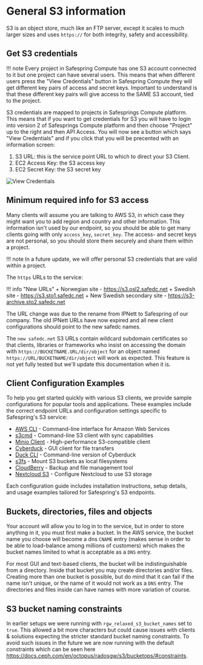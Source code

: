 # General S3 information

S3 is an object store, much like an FTP server, except it scales to
much larger sizes and uses `https://` for both integrity, safety and
accessibility.

## Get S3 credentials

!!! note
    Every project in Safespring Compute has one S3 account connected to it but one project can have several users. This means
    that when different users press the "View Credentials" button in Safespring Compute they will get different key pairs of access and secret
    keys. Important to understand is that these different key pairs will give access to the SAME S3 account, tied to the project.

S3 credentials are mapped to projects in Safesprings Compute platform.
This means that if you want to get credentials for S3 you will have to login into
version 2 of Safesprings Compute platform and then choose "Project" up to the right and then API Access.
You will now see a button which says "View Credentials" and if you click that you will be precented with an
information screen:

1. S3 URL: this is the service point URL to which to direct your S3 Client.
2. EC2 Access Key: the S3 access key
3. EC2 Secret Key: the S3 secret key

![View Credentials](/images/view-credentials.png)



## Minimum required info for S3 access

Many clients will assume you are talking to AWS S3, in which case they might
want you to add region and country and other information. This information isn't
used by our endpoint, so you should be able to get many clients going with only
`access_key`, `secret_key`.  The access- and secret keys are not personal, so
you should store them securely and share them within a project.

!!! note
    In a future update, we will offer personal S3 credentials that are
    valid within a project.

The `https` URLs to the service:

!!! info "New URLs"
    + Norwegian site  - https://s3.osl2.safedc.net
    + Swedish site - https://s3.sto1.safedc.net
    + New Swedish secondary site - https://s3-archive.sto2.safedc.net

The URL change was due to the rename from IPNett to Safespring of our
company.  The old IPNett URLs have now expired and all new client
configurations should point to the new safedc names.

The `new safedc.net` S3 URLs contain wildcard subdomain certificates so that
clients, libraries or frameworks who insist on accessing the domain with `https://BUCKETNAME.URL/dir/object`
for an object named `https://URL/BUCKETNAME/dir/object` will work as expected.
This feature is not yet fully tested but we'll update this documentation when
it is.

## Client Configuration Examples

To help you get started quickly with various S3 clients, we provide sample configurations for popular tools and applications. These examples include the correct endpoint URLs and configuration settings specific to Safespring's S3 service:

- [AWS CLI](../howto/configs/aws-cli.md) - Command-line interface for Amazon Web Services
- [s3cmd](../howto/configs/s3cmd.md) - Command-line S3 client with sync capabilities
- [Minio Client](../howto/configs/minio-client.md) - High-performance S3-compatible client
- [Cyberduck](../howto/configs/cyberduck.md) - GUI client for file transfers
- [Duck CLI](../howto/configs/duck-cli.md) - Command-line version of Cyberduck
- [s3fs](../howto/configs/s3fs.md) - Mount S3 buckets as local filesystems
- [CloudBerry](../howto/configs/cloudberry.md) - Backup and file management tool
- [Nextcloud S3](../howto/configs/nextcloud-s3.md) - Configure Nextcloud to use S3 storage

Each configuration guide includes installation instructions, setup details, and usage examples tailored for Safespring's S3 endpoints.

## Buckets, directories, files and objects

Your account will allow you to log in to the service, but in order to
store anything in it, you must first make a bucket.  In the AWS
service, the bucket name you choose will become a dns `CNAME` entry
(makes sense in order to be able to load-balance among millions of
customers) which makes the bucket names limited to what is acceptable
as a `DNS` entry.

For most GUI and text-based clients, the bucket will be
indistinguishable from a directory. Inside that bucket you may create
directories and/or files. Creating more than one bucket is possible,
but do mind that it can fail if the name isn't unique, or the name of
it would not work as a `DNS` entry. The directories and files inside can
have names with more variation of course.

## S3 bucket naming constraints

In earlier setups we were running with `rgw_relaxed_s3_bucket_names` set to
`true`. This allowed a bit more characters but could cause issues with clients
& solutions expecting the stricter standard bucket naming constraints. To avoid
such issues in the future we are now running  with the default constraints
which can be seen here
<https://docs.ceph.com/en/octopus/radosgw/s3/bucketops/#constraints>.
